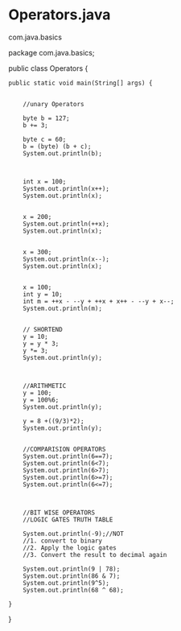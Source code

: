 # Operators.java
com.java.basics

package com.java.basics;

public class Operators {

	public static void main(String[] args) {
		
		
		//unary Operators
		
		byte b = 127;
		b += 3;
		
		byte c = 60;
		b = (byte) (b + c);
		System.out.println(b);
		
		
		
		int x = 100;
		System.out.println(x++);
		System.out.println(x);
		
		
		x = 200;
		System.out.println(++x);
		System.out.println(x);
		
		
		x = 300;
		System.out.println(x--);
		System.out.println(x);
		
		
		x = 100;
		int y = 10;
		int m = ++x - --y + ++x + x++ - --y + x--;
		System.out.println(m);
		
		
		// SHORTEND
		y = 10;
		y = y * 3;
		y *= 3;
		System.out.println(y);
		
		
		
		//ARITHMETIC 
		y = 100;
		y = 100%6;
		System.out.println(y);
		
		y = 8 +((9/3)*2);
		System.out.println(y);
		
		
		//COMPARISION OPERATORS
		System.out.println(6==7);
		System.out.println(6<7);
		System.out.println(6>7);
		System.out.println(6>=7);
		System.out.println(6<=7);
		
		
		
		//BIT WISE OPERATORS
		//LOGIC GATES TRUTH TABLE
		
		System.out.println(-9);//NOT
		//1. convert to binary
		//2. Apply the logic gates
		//3. Convert the result to decimal again
		
		System.out.println(9 | 78);
		System.out.println(86 & 7);
		System.out.println(9^5);
		System.out.println(68 ^ 68);
		
	}

}
